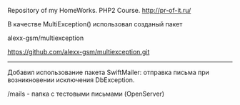 Repository of my HomeWorks.
PHP2 Course.
http://pr-of-it.ru/

В качестве MultiException() использовал созданый пакет

alexx-gsm/multiexception


https://github.com/alexx-gsm/multiexception.git

--------------------------------------------------------

Добавил использование пакета SwiftMailer:
отправка письма при возникновении исключения DbException.

/mails - папка с тестовыми письмами (OpenServer)
